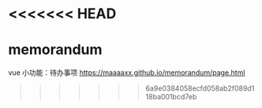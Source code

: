 <<<<<<< HEAD
=======
# memorandum
vue 小功能：待办事项
https://maaaaxx.github.io/memorandum/page.html
>>>>>>> 6a9e0384058ecfd058ab2f089d118ba001bcd7eb
